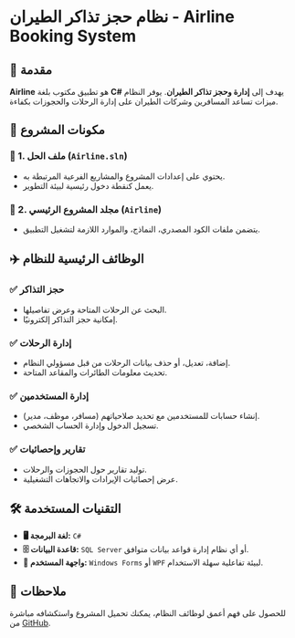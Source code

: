 # نظام حجز تذاكر الطيران - Airline Booking System  

## 🛫 مقدمة  
**Airline** هو تطبيق مكتوب بلغة **C#** يهدف إلى **إدارة وحجز تذاكر الطيران**. يوفر النظام ميزات تساعد المسافرين وشركات الطيران على إدارة الرحلات والحجوزات بكفاءة.  

## 📂 مكونات المشروع  

### 🔹 1. ملف الحل (`Airline.sln`)  
- يحتوي على إعدادات المشروع والمشاريع الفرعية المرتبطة به.  
- يعمل كنقطة دخول رئيسية لبيئة التطوير.  

### 🔹 2. مجلد المشروع الرئيسي (`Airline`)  
- يتضمن ملفات الكود المصدري، النماذج، والموارد اللازمة لتشغيل التطبيق.  

## ✈️ الوظائف الرئيسية للنظام  

### ✅ **حجز التذاكر**  
- البحث عن الرحلات المتاحة وعرض تفاصيلها.  
- إمكانية حجز التذاكر إلكترونيًا.  

### ✅ **إدارة الرحلات**  
- إضافة، تعديل، أو حذف بيانات الرحلات من قبل مسؤولي النظام.  
- تحديث معلومات الطائرات والمقاعد المتاحة.  

### ✅ **إدارة المستخدمين**  
- إنشاء حسابات للمستخدمين مع تحديد صلاحياتهم (مسافر، موظف، مدير).  
- تسجيل الدخول وإدارة الحساب الشخصي.  

### ✅ **تقارير وإحصائيات**  
- توليد تقارير حول الحجوزات والرحلات.  
- عرض إحصائيات الإيرادات والاتجاهات التشغيلية.  

## 🛠️ التقنيات المستخدمة  

- **🖥️ لغة البرمجة:** `C#`  
- **🗄️ قاعدة البيانات:** `SQL Server` أو أي نظام إدارة قواعد بيانات متوافق.  
- **🎨 واجهة المستخدم:** `Windows Forms` أو `WPF` لبيئة تفاعلية سهلة الاستخدام.  

## 🔗 ملاحظات  
للحصول على فهم أعمق لوظائف النظام، يمكنك تحميل المشروع واستكشافه مباشرة من [GitHub](https://github.com/Al-Nahari/AirLine).
